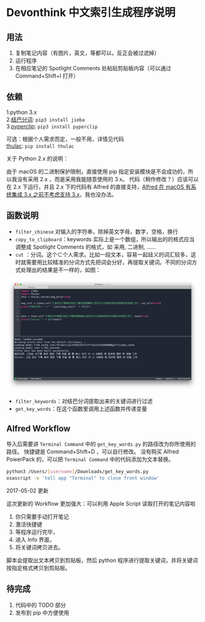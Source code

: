 # Devonthink 中文索引生成程序说明

## 用法

1. 复制笔记内容（有图片，英文，等都可以，反正会被过滤掉）
2. 运行程序
3. 在相应笔记的 Spotlight Comments 处粘贴剪贴板内容（可以通过 Command+Shift+I 打开）

## 依赖

1.python 3.x<br>
2.[结巴分词](https://github.com/fxsjy/jieba): `pip3 install jieba` <br>
3.[pyperclip](https://github.com/asweigart/pyperclip): `pip3 install pyperclip`<br>

可选：根据个人需求而定，一般不用，详情见代码<br>
[thulac](https://github.com/thunlp/THULAC-Python): `pip install thulac`

关于 Python 2.x 的说明：

由于 macOS 的二进制保护限制，直接使用 pip 指定安装模块是不会成功的，所以我没有采用 2.x ，而是采用我能随意使用的 3.x。
代码（稍作修改？）应该可以在 2.x 下运行，并且 2.x 下的代码有 Alfred 的直接支持，[Alfred 在 macOS 有系统集成 3.x 之前不考虑支持 3.x](http://alfredworkflow.readthedocs.io/en/latest/supported-versions.html#why-no-python-3-support)，我也没办法。

## 函数说明

- `filter_chinese` 对输入的字符串，除掉英文字母，数字，空格，换行
- `copy_to_clipboard`：keywords 实际上是一个数组，所以输出的的格式应当调整成 Spotlight Comments 的格式，如 采用, 二进制, ......
- `cut` ：分词。这个⊂个人需求。比如一段文本，容易一起歧义的词汇较多，这时就需要用比较精准的分词方式先把词会分好，再提取关键词。不同的分词方式处理出的结果是不一样的，如图：

![](/jieba%20vs%20thulac.jpg)

- `filter_keywords`：对结巴分词提取出来的关键词进行过滤
- `get_key_words`：在这个函数里调用上述函数并传递变量


## Alfred Workflow

导入后需要讲 `Terminal Command` 中的 `get_key_words.py` 的路径改为你所使用的路径。
快捷键是 Command+Shift+D ，可以自行修改。
没有购买 Alfred PowerPack 的，可以把 `Terminal Command` 中的代码添加为文本替换。

```bash
python3 /Users/[username]/Downloads/get_key_words.py
osascript -e 'tell app "Terminal" to close front window'
```

2017-05-02 更新

这次更新的 Workflow 更加强大：可以利用 Apple Script 读取打开的笔记内容啦

1. 你只需要手动打开笔记
2. 激活快捷键
3. 等程序运行完毕，
4. 进入 Info 界面，
5. 将关键词拷贝进去。

脚本会提取出文本拷贝到剪贴板，然后 python 程序进行提取关键词，并将关键词按指定格式拷贝到剪贴板。

## 待完成

1. 代码中的 TODO 部分
2. 发布到 pip 中方便使用
